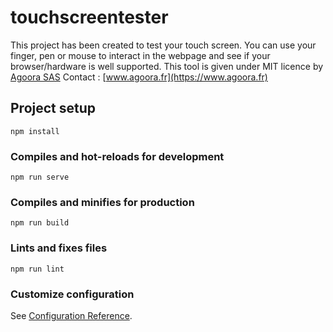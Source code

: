 # touchscreentester
This project has been created to test your touch screen.
You can use your finger, pen or mouse to interact in the webpage and see if your browser/hardware is well supported.
This tool is given under MIT licence by [Agoora SAS](https://www.agoora.fr)
Contact : [www.agoora.fr](https://www.agoora.fr)

## Project setup
```
npm install
```

### Compiles and hot-reloads for development
```
npm run serve
```

### Compiles and minifies for production
```
npm run build
```

### Lints and fixes files
```
npm run lint
```

### Customize configuration
See [Configuration Reference](https://cli.vuejs.org/config/).
